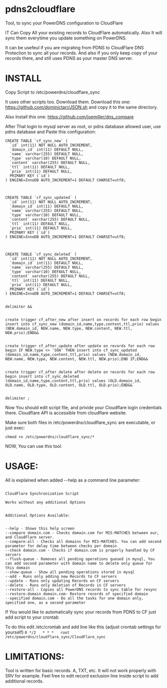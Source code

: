 # pdns2cloudflare
Tool, to sync your PowerDNS configuration to CloudFlare

IT Can Copy All your existing records to CloudFlare automatically.
Also It will sync them everytime you update something on PowerDNS.

It can be usefeul if you are migrating from PDNS to CloudFlare DNS Protection to sync all your records.
And also If you only keep copy of your records there, and still uses PDNS as your master DNS server.

# INSTALL
Copy Script to /etc/powerdns/cloudflare_sync

It uses other scripts too. Download them.
Download this one: https://github.com/dominictarr/JSON.sh and copy it to the same directory.

Also Install this one:
https://github.com/joemiller/dns_compare

After That login to mysql server as root, or pdns database allowed user, use pdns database and Paste this configuration:
```
CREATE TABLE `cf_sync_new` (
  `id` int(11) NOT NULL AUTO_INCREMENT,
  `domain_id` int(11) DEFAULT NULL,
  `name` varchar(255) DEFAULT NULL,
  `type` varchar(10) DEFAULT NULL,
  `content` varchar(255) DEFAULT NULL,
  `ttl` int(11) DEFAULT NULL,
  `prio` int(11) DEFAULT NULL,
  PRIMARY KEY (`id`)
) ENGINE=InnoDB AUTO_INCREMENT=1 DEFAULT CHARSET=utf8;
 
 
 
CREATE TABLE `cf_sync_updated` (
  `id` int(11) NOT NULL AUTO_INCREMENT,
  `domain_id` int(11) DEFAULT NULL,
  `name` varchar(255) DEFAULT NULL,
  `type` varchar(10) DEFAULT NULL,
  `content` varchar(255) DEFAULT NULL,
  `ttl` int(11) DEFAULT NULL,
  `prio` int(11) DEFAULT NULL,
  PRIMARY KEY (`id`)
) ENGINE=InnoDB AUTO_INCREMENT=1 DEFAULT CHARSET=utf8;
 
 
 
CREATE TABLE `cf_sync_deleted` (
  `id` int(11) NOT NULL AUTO_INCREMENT,
  `domain_id` int(11) DEFAULT NULL,
  `name` varchar(255) DEFAULT NULL,
  `type` varchar(10) DEFAULT NULL,
  `content` varchar(255) DEFAULT NULL,
  `ttl` int(11) DEFAULT NULL,
  `prio` int(11) DEFAULT NULL,
  PRIMARY KEY (`id`)
) ENGINE=InnoDB AUTO_INCREMENT=1 DEFAULT CHARSET=utf8;
 
 
delimiter &&
 
 
create trigger cf_after_new after insert on records for each row begin insert into cf_sync_new (domain_id,name,type,content,ttl,prio) values (NEW.domain_id, NEW.name, NEW.type, NEW.content, NEW.ttl, NEW.prio);END&&
 
 
create trigger cf_after_update after update on records for each row begin IF NEW.type <> 'SOA' THEN insert into cf_sync_updated (domain_id,name,type,content,ttl,prio) values (NEW.domain_id, NEW.name, NEW.type, NEW.content, NEW.ttl, NEW.prio);END IF;END&&
 
 
create trigger cf_after_delete after delete on records for each row begin insert into cf_sync_deleted (domain_id,name,type,content,ttl,prio) values (OLD.domain_id, OLD.name, OLD.type, OLD.content, OLD.ttl, OLD.prio);END&&
 
 
delimiter ;
```

Now You should edit script file, and privide your Cloudflare login credentials there. Cloudflare API is accessible from cloudflare website.

Make sure both files in /etc/powerdns/cloudflare_sync are executable, or just exec:

```chmod +x /etc/powerdns/cloudflare_sync/*```

NOW, You can use this tool.

# USAGE:
All is explained when added --help as a command line parameter:

```

CloudFlare Synchronization Script
 
Works without any additional Options
 
 
Additional Options Available:
 
 
--help - Shows this help screen
--compare domain.com - Checks domain.com for MIS-MATCHES between our, and CloudFlare server.
--compare-all - Checks all domains for MIS-MATCHES. You can add second parameter for delay time between checks per domain
--check domain.com - Checks if domain.com is properly handled by CF servers
--flush-queue - Removes all pending operations queued in mysql, You can add second parameter with domain name to delete only queue for this domain
--show-queue - Show all pending operations stored in mysql
--add - Runs only adding new Records to CF servers
--update - Runs only updating Records on CF servers
--delete - Runs only deletion of Records in CF servers
--restore-all - Copies all PowerDNS records to sync table for resync
--restore-domain domain.com- Restore records of specified domain
--specified domain.com - Do all the tasks for one domain only, specified one, as a second parameter
```

If You would like to automatically sync your records from PDNS to CF just add script to your crontab

To do this edit /etc/crontab and add line like this (adjust crontab settings for yourself)
```0 */2   * * *   root    /etc/powerdns/cloudflare_sync/CloudFlare_sync```

# LIMITATIONS:
Tool is written for basic records. A, TXT, etc. 
It will not work properly with SRV for example. Feel free to edit record exclusion line inside script to add additional records.


